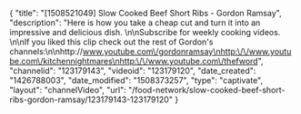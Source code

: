 {
    "title": "[1508521049] Slow Cooked Beef Short Ribs - Gordon Ramsay",
    "description": "Here is how you take a cheap cut and turn it into an impressive and delicious dish. \n\nSubscribe for weekly cooking videos. \n\nIf you liked this clip check out the rest of Gordon's channels:\n\nhttp:\/\/www.youtube.com\/gordonramsay\nhttp:\/\/www.youtube.com\/kitchennightmares\nhttp:\/\/www.youtube.com\/thefword",
    "channelid": "123179143",
    "videoid": "123179120",
    "date_created": "1426788003",
    "date_modified": "1508373257",
    "type": "captivate",
    "layout": "channelVideo",
    "url": "\/food-network\/slow-cooked-beef-short-ribs-gordon-ramsay\/123179143-123179120"
}